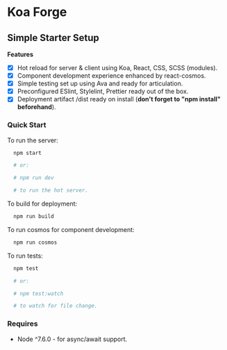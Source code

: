 # Koa Forge

## Simple Starter Setup

**Features**

* [x] Hot reload for server & client using Koa, React, CSS, SCSS (modules).
* [x] Component development experience enhanced by react-cosmos.
* [x] Simple testing set up using Ava and ready for articulation.
* [x] Preconfigured ESlint, Stylelint, Prettier ready out of the box.
* [x] Deployment artifact /dist ready on install (**don't forget to "npm install" beforehand**).

### Quick Start

To run the server:

```bash
  npm start

  # or:

  # npm run dev

  # to run the hot server.
```

To build for deployment:

```bash
  npm run build
```

To run cosmos for component development:

```bash
  npm run cosmos
```

To run tests:

```bash
  npm test

  # or:

  # npm test:watch

  # to watch for file change.
```

### Requires

* Node ^7.6.0 - for async/await support.

